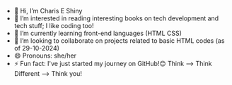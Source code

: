 - 👋 Hi, I’m Charis E Shiny
- 👀 I’m interested in reading interesting books on tech development and tech stuff; I like coding too!
- 🌱 I’m currently learning front-end languages (HTML CSS)
- 💞️ I’m looking to collaborate on projects related to basic HTML codes (as of 29-10-2024)
- 😄 Pronouns: she/her
- ⚡ Fun fact: I've just started my journey on GitHub!😊 Think --> Think Different --> Think you!

<!---
Charis-E-Shiny/Charis-E-Shiny is a ✨ special ✨ repository because its `README.md` (this file) appears on your GitHub profile.
You can click the Preview link to take a look at your changes.
--->
